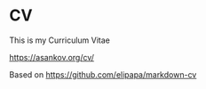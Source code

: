 # CV
This is my Curriculum Vitae

https://asankov.org/cv/

Based on https://github.com/elipapa/markdown-cv
